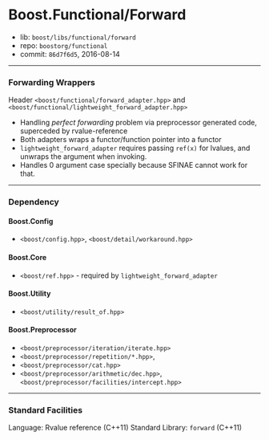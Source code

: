 # Boost.Functional/Forward

* lib: `boost/libs/functional/forward`
* repo: `boostorg/functional`
* commit: `86d7f6d5`, 2016-08-14

------
### Forwarding Wrappers

Header `<boost/functional/forward_adapter.hpp>` and `<boost/functional/lightweight_forward_adapter.hpp>`

* Handling _perfect forwarding_ problem via preprocessor generated code, superceded by rvalue-reference
* Both adapters wraps a functor/function pointer into a functor
* `lightweight_forward_adapter` requires passing `ref(x)` for lvalues, and unwraps the argument when invoking.
* Handles 0 argument case specially because SFINAE cannot work for that.

------
### Dependency

#### Boost.Config

* `<boost/config.hpp>`, `<boost/detail/workaround.hpp>`

#### Boost.Core

* `<boost/ref.hpp>` - required by `lightweight_forward_adapter`

#### Boost.Utility

* `<boost/utility/result_of.hpp>`

#### Boost.Preprocessor

* `<boost/preprocessor/iteration/iterate.hpp>`
* `<boost/preprocessor/repetition/*.hpp>`,
* `<boost/preprocessor/cat.hpp>`
* `<boost/preprocessor/arithmetic/dec.hpp>`, `<boost/preprocessor/facilities/intercept.hpp>`

------
### Standard Facilities

Language: Rvalue reference (C++11)
Standard Library: `forward` (C++11)
